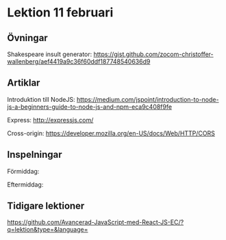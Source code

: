 # Lektion 11 februari

## Övningar

Shakespeare insult generator: https://gist.github.com/zocom-christoffer-wallenberg/aef4419a9c36f60ddf187748540636d9

## Artiklar

Introduktion till NodeJS: https://medium.com/jspoint/introduction-to-node-js-a-beginners-guide-to-node-js-and-npm-eca9c408f9fe

Express: http://expressjs.com/

Cross-origin: https://developer.mozilla.org/en-US/docs/Web/HTTP/CORS

## Inspelningar

Förmiddag: 

Eftermiddag:

## Tidigare lektioner

https://github.com/Avancerad-JavaScript-med-React-JS-EC/?q=lektion&type=&language=
